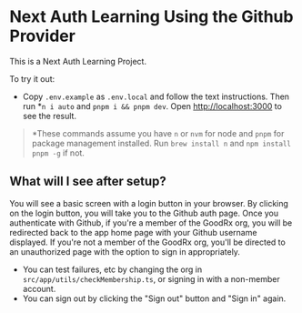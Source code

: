 # Next Auth Learning Using the Github Provider

This is a Next Auth Learning Project.

To try it out: 
- Copy `.env.example` as `.env.local` and follow the text instructions. 
Then run \*`n i auto` and `pnpm i && pnpm dev`. Open [http://localhost:3000](http://localhost:3000) to see the result.

> *These commands assume you have `n` or `nvm` for node and `pnpm` for package management installed. Run `brew install n` and `npm install pnpm -g` if not.

## What will I see after setup?

You will see a basic screen with a login button in your browser. By clicking on the login button, you will take you to the Github auth page. Once you authenticate with Github, if you're a member of the GoodRx org, you will be redirected back to the app home page with your Github username displayed. If you're not a member of the GoodRx org, you'll be directed to an unauthorized page with the option to sign in appropriately.

- You can test failures, etc by changing the org in `src/app/utils/checkMembership.ts`, or signing in with a non-member account.
- You can sign out by clicking the "Sign out" button and "Sign in" again.
